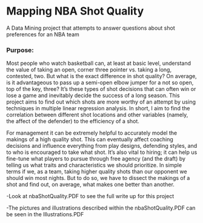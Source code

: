 # Mapping NBA Shot Quality
A Data Mining project that attempts to answer questions about shot preferences for an NBA team

### Purpose:

Most people who watch basketball can, at least at basic level, understand the value of taking an open, 
corner three pointer vs. taking a long, contested, two. But what is the exact difference in shot quality? 
On average, is it advantageous to pass up a semi-open elbow jumper for a not so open, top of the key, three?
It’s these types of shot decisions that can often win or lose a game and inevitably decide the success of 
a long season. This project aims to find out which shots are more worthy of an attempt by using techniques 
in multiple linear regression analysis. In short, I aim to find the correlation between different shot locations 
and other variables (namely, the affect of the defender) to the efficiency of a shot.

For management it can be extremely helpful to accurately model the makings of a high quality shot. This can 
eventually affect coaching decisions and influence everything from play designs, defending styles, and to who 
is encouraged to take what shot. It’s also vital to hiring; it can help us fine-tune what players to pursue 
through free agency (and the draft) by telling us what traits and characteristics we should prioritize. In simple 
terms if we, as a team, taking higher quality shots than our opponent we should win most nights. But to do so,
we have to dissect the makings of a shot and find out, on average, what makes one better than another.

-Look at nbaShotQuality.PDF to see the full write up for this project

-The pictures and illustrations described within the nbaShotQuality.PDF can be seen in the Illustrations.PDF

